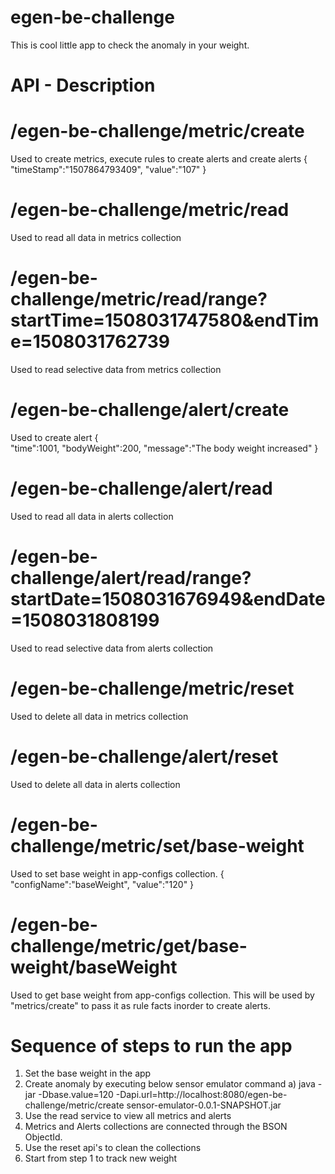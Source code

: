 # egen-be-challenge
This is cool little app to check the anomaly in your weight.

# API - Description
# /egen-be-challenge/metric/create<br/>
Used to create metrics, execute rules to create alerts and create alerts
{  
   "timeStamp":"1507864793409",
   "value":"107"
}

# /egen-be-challenge/metric/read
Used to read all data in metrics collection

# /egen-be-challenge/metric/read/range?startTime=1508031747580&endTime=1508031762739
Used to read selective data from metrics collection

# /egen-be-challenge/alert/create
Used to create alert
{  
   "time":1001,
   "bodyWeight":200,
   "message":"The body weight increased"
}

# /egen-be-challenge/alert/read
Used to read all data in alerts collection

# /egen-be-challenge/alert/read/range?startDate=1508031676949&endDate=1508031808199
Used to read selective data from alerts collection

# /egen-be-challenge/metric/reset
Used to delete all data in metrics collection

# /egen-be-challenge/alert/reset
Used to delete all data in alerts collection

# /egen-be-challenge/metric/set/base-weight
Used to set base weight in app-configs collection.
{  
   "configName":"baseWeight",
   "value":"120"
}

# /egen-be-challenge/metric/get/base-weight/baseWeight
Used to get base weight from app-configs collection. This will be used by "metrics/create" to pass it as rule facts inorder to create alerts.

# Sequence of steps to run the app
1. Set the base weight in the app
2. Create anomaly by executing below sensor emulator command
  a) java -jar -Dbase.value=120 -Dapi.url=http://localhost:8080/egen-be-challenge/metric/create sensor-emulator-0.0.1-SNAPSHOT.jar
3. Use the read service to view all metrics and alerts
4. Metrics and Alerts collections are connected through the BSON ObjectId.
5. Use the reset api's to clean the collections
6. Start from step 1 to track new weight

